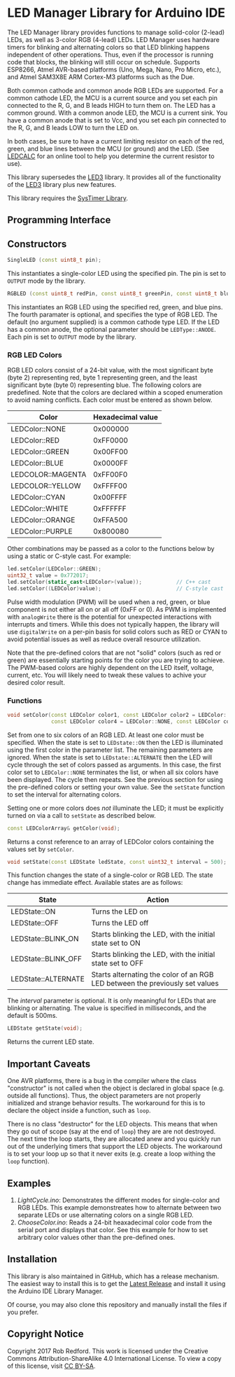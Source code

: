 # LED Manager Library for Arduino IDE
The LED Manager library provides functions to manage solid-color (2-lead) LEDs, as well as 3-color RGB (4-lead) LEDs.
LED Manager uses hardware timers for blinking and alternating colors so that LED blinking happens independent of other operations.
Thus, even if the processor is running code that blocks, the blinking will still occur on schedule. 
Supports ESP8266, Atmel AVR-based platforms (Uno, Mega, Nano, Pro Micro, etc.), and Atmel SAM3X8E ARM Cortex-M3 platforms such as the Due.
  
Both common cathode and common anode RGB LEDs are supported.
For a common cathode LED, the MCU is a current source and you set each pin connected to the R, G, and B leads HIGH to turn them on.
The LED has a common ground.
With a common anode LED, the MCU is a current sink.
You have a common anode that is set to Vcc, and you set each pin connected to the R, G, and B leads LOW to turn the LED on.

In both cases, be sure to have a current limiting resistor on each of the red, green, and blue lines between the MCU (or ground) and the LED.
(See [LEDCALC] for an online tool to help you determine the current resistor to use).

This library supersedes the [LED3] library.
It provides all of the functionality of the [LED3] library plus new features.

This library requires the [SysTimer Library].

## Programming Interface
## Constructors
```C++
SingleLED (const uint8_t pin);
```

This instantiates a single-color LED using the specified pin.
The pin is set to ```OUTPUT``` mode by the library.

```C++
RGBLED (const uint8_t redPin, const uint8_t greenPin, const uint8_t bluePin, LEDType ledType = LEDType::CATHODE);
```

This instantiates an RGB LED using the specified red, green, and blue pins.
The fourth paramater is optional, and specifies the type of RGB LED.
The default (no argument supplied) is a common cathode type LED.
If the LED has a common anode, the optional parameter should be ```LEDType::ANODE```.
Each pin is set to ```OUTPUT``` mode by the library.

### RGB LED Colors
RGB LED colors consist of a 24-bit value,
with the most significant byte (byte 2) representing red, byte 1 representing green, and the least significant byte (byte 0) representing blue.
The following colors are predefined.
Note that the colors are declared within a scoped enumeration to avoid naming conflicts.
Each color must be entered as shown below.

|Color|Hexadecimal value|
|---|---|
|LEDColor::NONE|0x000000|
|LEDColor::RED|0xFF0000|
|LEDColor::GREEN|0x00FF00|
|LEDColor::BLUE|0x0000FF|
|LEDCOLOR::MAGENTA|0xFF00F0|
|LEDCOLOR::YELLOW|0xFFFF00|
|LEDColor::CYAN|0x00FFFF|
|LEDColor::WHITE|0xFFFFFF|
|LEDColor::ORANGE|0xFFA500|
|LEDColor::PURPLE|0x800080|

Other combinations may be passed as a color to the functions below by using a static or C-style cast.
For example:
```C++
led.setColor(LEDColor::GREEN);
uint32_t value = 0x772017;
led.setColor(static_cast<LEDColor>(value));           // C++ cast
led.setColor((LEDColor)value);                        // C-style cast
```

Pulse width modulation (PWM) will be used when a red, green, or blue component is not either all on or all off (0xFF or 0).
As PWM is implemented with ```analogWrite``` there is the potential for unexpected interactions with interrupts and timers.
While this does not typically happen, the library will use ```digitalWrite``` on a per-pin basis for solid colors
such as RED or CYAN to avoid potential issues as well as reduce overall resource utilization.

Note that the pre-defined colors that are not "solid" colors (such as red or green) are essentially starting points
for the color you are trying to achieve.
The PWM-based colors are highly dependent on the LED itself, voltage, current, etc.
You will likely need to tweak these values to achive your desired color result.

### Functions

```C++
void setColor(const LEDColor color1, const LEDColor color2 = LEDColor::NONE,  const LEDColor color3 = LEDColor::NONE,
              const LEDColor color4 = LEDColor::NONE, const LEDColor color5 = LEDColor::NONE, const LEDColor color6 = LEDColor::NONE);
```

Set from one to six colors of an RGB LED.
At least one color must be specified.
When the state is set to ```LEDstate::ON``` then the LED is illuminated using the first color in the parameter list.
The remaining parameters are ignored.
When the state is set to ```LEDstate::ALTERNATE``` then the LED will cycle through the set of colors passed as arguments.
In this case, the first color set to ```LEDColor::NONE``` terminates the list, or when all six colors have been displayed.
The cycle then repeats.
See the previous section for using the pre-defined colors or setting your own value.
See the ```setState``` function to set the interval for alternating colors.

Setting one or more colors does _not_ illuminate the LED;
it must be explicitly turned on via a call to ```setState``` as described below.

```C++
const LEDColorArray& getColor(void);
```

Returns a const reference to an array of LEDColor colors containing the values set by ```setColor```.

```C++
void setState(const LEDState ledState, const uint32_t interval = 500);
```

This function changes the state of a single-color or RGB LED.
The state change has immediate effect.
Available states are as follows:

|State|Action|
|---|---|
|LEDState::ON|Turns the LED on|
|LEDState::OFF|Turns the LED off|
|LEDState::BLINK_ON|Starts blinking the LED, with the initial state set to ON|
|LEDState::BLINK_OFF|Starts blinking the LED, with the initial state set to OFF|
|LEDState::ALTERNATE|Starts alternating the color of an RGB LED between the previously set values|

The _interval_ parameter is optional.
It is only meaningful for LEDs that are blinking or alternating.
The value is specified in milliseconds, and the default is 500ms.

```C++
LEDState getState(void);
```

Returns the current LED state.

## Important Caveats
One AVR platforms, there is a bug in the compiler where the class "constructor" is not called when the object
is declared in global space (e.g. outside all functions). 
Thus, the object parameters are not properly initialized and strange behavior results.
The workaround for this is to declare the object inside a function, such as ```loop```.

There is no class "destructor" for the LED objects. 
This means that when they go out of scope (say at the end of ```loop```) they are are not destroyed.
The next time the loop starts, they are allocated anew and you quickly run out of the underlying timers that support the LED objects.
The workaround is to set your loop up so that it never exits (e.g. create a loop withing the ```loop``` function).

## Examples
1. _LightCycle.ino_: Demonstrates the different modes for single-color and RGB LEDs.
This example demonstreates how to alternate between two separate LEDs or use alternating colors on a single RGB LED.
2. _ChooseColor.ino_: Reads a 24-bit heaxadecimal color code from the serial port and displays that color.
See this example for how to set arbitrary color values other than the pre-defined ones.

## Installation

This library is also maintained in GitHub, which has a release mechanism.
The easiest way to install this is to get the [Latest Release] and install it using the Arduino IDE Library Manager.

Of course, you may also clone this repository and manually install the files if you prefer.

## Copyright Notice

Copyright 2017 Rob Redford.
This work is licensed under the Creative Commons Attribution-ShareAlike 4.0 International License.
To view a copy of this license, visit [CC BY-SA].

[SysTimer Library]: https://github.com/Rom3oDelta7/SysTimer
[Latest Release]: https://github.com/Rom3oDelta7/LEDManager/releases/latest
[LEDCALC]: http://ledcalc.com/
[LED3]: https://github.com/Rom3oDelta7/LED3
[CC BY-SA]: https://creativecommons.org/licenses/by-sa/4.0